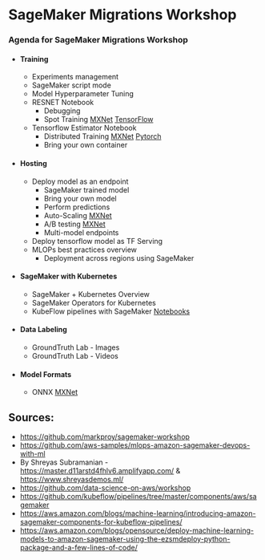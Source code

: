 # SageMaker Migrations Workshop

### Agenda for SageMaker Migrations Workshop

* #### Training
    * Experiments management 
    * SageMaker script mode
    * Model Hyperparameter Tuning
    * RESNET Notebook
        * Debugging 
        * Spot Training [MXNet](https://github.com/awslabs/amazon-sagemaker-examples/tree/master/sagemaker-python-sdk/managed_spot_training_mxnet) [TensorFlow](https://github.com/awslabs/amazon-sagemaker-examples/tree/master/sagemaker-python-sdk/managed_spot_training_tensorflow_estimator)
    * Tensorflow Estimator Notebook
        * Distributed Training [MXNet](https://github.com/vdabravolski/detectron2-sagemaker) [Pytorch](https://github.com/awslabs/amazon-sagemaker-examples/tree/master/sagemaker-python-sdk/pytorch_horovod_mnist)
        * Bring your own container
* #### Hosting
    * Deploy model as an endpoint
        * SageMaker trained model 
        * Bring your own model 
        * Perform predictions
        * Auto-Scaling [MXNet](https://github.com/C24IO/SageMaker-CustomMXNet-Autoscaling)
        * A/B testing [MXNet](https://github.com/C24IO/SageMaker-Inference/tree/master/endpoints/load-ab-testing)
        * Multi-model endpoints
    * Deploy tensorflow model as TF Serving
    * MLOPs best practices overview
        * Deployment across regions using SageMaker 
* #### SageMaker with Kubernetes
    * SageMaker + Kubernetes Overview
    * SageMaker Operators for Kubernetes
    * KubeFlow pipelines with SageMaker [Notebooks](https://github.com/kubeflow/pipelines/tree/master/components/aws/sagemaker)
* #### Data Labeling
    * GroundTruth Lab - Images 
    * GroundTruth Lab - Videos
* #### Model Formats
    * ONNX [MXNet](https://github.com/awslabs/amazon-sagemaker-examples/tree/master/sagemaker-python-sdk/mxnet_onnx_export)    


## Sources:

* https://github.com/markproy/sagemaker-workshop
* https://github.com/aws-samples/mlops-amazon-sagemaker-devops-with-ml
* By Shreyas Subramanian - https://master.d11arstd4fhlv6.amplifyapp.com/ & https://www.shreyasdemos.ml/
* https://github.com/data-science-on-aws/workshop
* https://github.com/kubeflow/pipelines/tree/master/components/aws/sagemaker
* https://aws.amazon.com/blogs/machine-learning/introducing-amazon-sagemaker-components-for-kubeflow-pipelines/
* https://aws.amazon.com/blogs/opensource/deploy-machine-learning-models-to-amazon-sagemaker-using-the-ezsmdeploy-python-package-and-a-few-lines-of-code/

